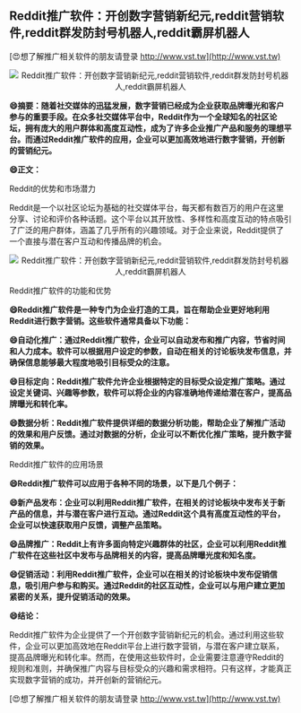 ## **Reddit推广软件：开创数字营销新纪元,reddit营销软件,reddit群发防封号机器人,reddit霸屏机器人**

[😍想了解推广相关软件的朋友请登录 http://www.vst.tw](http://www.vst.tw)

 <center><img src="https://vst.tw/MP4/tuiguang/png/6.png" alt="Reddit推广软件：开创数字营销新纪元,reddit营销软件,reddit群发防封号机器人,reddit霸屏机器人"></center>

**😄摘要：随着社交媒体的迅猛发展，数字营销已经成为企业获取品牌曝光和客户参与的重要手段。在众多社交媒体平台中，Reddit作为一个全球知名的社区论坛，拥有庞大的用户群体和高度互动性，成为了许多企业推广产品和服务的理想平台。而通过Reddit推广软件的应用，企业可以更加高效地进行数字营销，开创新的营销纪元。**

**😄正文：**

Reddit的优势和市场潜力

Reddit是一个以社区论坛为基础的社交媒体平台，每天都有数百万的用户在这里分享、讨论和评价各种话题。这个平台以其开放性、多样性和高度互动的特点吸引了广泛的用户群体，涵盖了几乎所有的兴趣领域。对于企业来说，Reddit提供了一个直接与潜在客户互动和传播品牌的机会。

 <center><img src="https://vst.tw/MP4/tuiguang/png/6.png" alt="Reddit推广软件：开创数字营销新纪元,reddit营销软件,reddit群发防封号机器人,reddit霸屏机器人"></center>

Reddit推广软件的功能和优势

**😄Reddit推广软件是一种专门为企业打造的工具，旨在帮助企业更好地利用Reddit进行数字营销。这些软件通常具备以下功能：**

**😄自动化推广：通过Reddit推广软件，企业可以自动发布和推广内容，节省时间和人力成本。软件可以根据用户设定的参数，自动在相关的讨论板块发布信息，并确保信息能够最大程度地吸引目标受众的注意。**

**😄目标定向：Reddit推广软件允许企业根据特定的目标受众设定推广策略。通过设定关键词、兴趣等参数，软件可以将企业的内容准确地传递给潜在客户，提高品牌曝光和转化率。**

**😄数据分析：Reddit推广软件提供详细的数据分析功能，帮助企业了解推广活动的效果和用户反馈。通过对数据的分析，企业可以不断优化推广策略，提升数字营销的效果。**

Reddit推广软件的应用场景

**😄Reddit推广软件可以应用于各种不同的场景，以下是几个例子：**

**😄新产品发布：企业可以利用Reddit推广软件，在相关的讨论板块中发布关于新产品的信息，并与潜在客户进行互动。通过Reddit这个具有高度互动性的平台，企业可以快速获取用户反馈，调整产品策略。**

**😄品牌推广：Reddit上有许多面向特定兴趣群体的社区，企业可以利用Reddit推广软件在这些社区中发布与品牌相关的内容，提高品牌曝光度和知名度。**

**😄促销活动：利用Reddit推广软件，企业可以在相关的讨论板块中发布促销信息，吸引用户参与和购买。通过Reddit的社区互动性，企业可以与用户建立更加紧密的关系，提升促销活动的效果。**

**😄结论：**

Reddit推广软件为企业提供了一个开创数字营销新纪元的机会。通过利用这些软件，企业可以更加高效地在Reddit平台上进行数字营销，与潜在客户建立联系，提高品牌曝光和转化率。然而，在使用这些软件时，企业需要注意遵守Reddit的规则和准则，并确保推广内容与目标受众的兴趣和需求相符。只有这样，才能真正实现数字营销的成功，并开创新的营销纪元。

[😍想了解推广相关软件的朋友请登录 http://www.vst.tw](http://www.vst.tw)



